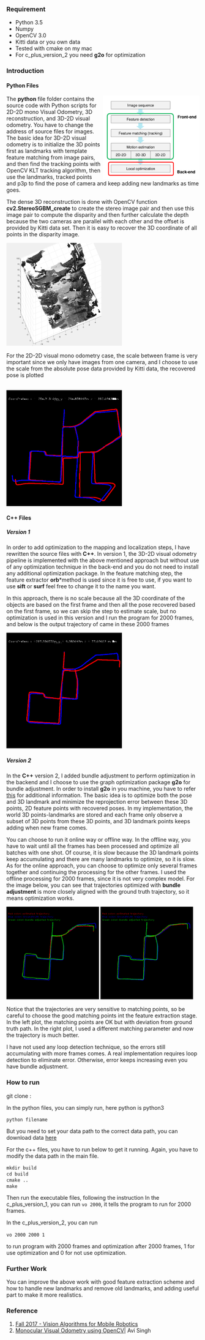 ### Requirement
* Python 3.5
* Numpy
* OpenCV 3.0
* Kitti data or you own data
* Tested with cmake on my mac
* For c\_plus\_version\_2 you need **g2o** for optimization

### Introduction

#### Python Files
<img src='img/vo_pipeline.png' align='right' width='50%'>

The **python** file folder contains the source code with Python scripts for 2D-2D mono Visual Odometry, 3D reconstruction, and  3D-2D visual odometry. You have to change the address of source files for images. The basic idea for 3D-2D visual odometry is to initialize the 3D points first as landmarks with template feature matching from image pairs, and then find the tracking points with OpenCV KLT tracking algorithm, then use the landmarks, tracked points and p3p to find the pose of camera and keep adding new landmarks as time goes.

The dense 3D reconstruction is done with OpenCV function **cv2.StereoSGBM_create** to create the stereo image pair and then use this image pair to compute the disparity and then further calculate the depth because the two cameras are parallel with each other and the offset is provided by Kitti data set. Then it is easy to recover the 3D coordinate of all points in the disparity image.

<!--<img src='img/1.png' width="40%">-->
<img src='img/4.png' width="60%">
<!--![](img/4.png)-->

For the 2D-2D visual mono odometry case, the scale between frame is very important since we only have images from one camera, and I choose to use the scale from the absolute pose data provided by Kitti data, the recovered pose is plotted

<br><img src='img/map.png' width="60%"><br>

#### C++ Files
##### Version 1
In order to add optimization to the mapping and localization steps, I have rewritten the source files with **C++**. In version 1, the 3D-2D visual odometry pipeline is implemented with the above mentioned approach but without use of any optimization technique in the back-end and you do not need to install any additional optimization package. In the feature matching step, the feature extractor **orb***method is used since it is free to use, if you want to use **sift** or **surf** feel free to change it to the name you want. 

In this approach, there is no scale because all the 3D coordinate of the objects are based on the first frame and then all the pose recovered based on the first frame, so we can skip the step to estimate scale, but no optimization is used in this version and I run the program for 2000 frames, and below is the output trajectory of came in these 2000 frames

<img src='img/map2.png' width="60%">

##### Version 2
In the **C++** version 2, I added bundle adjustment to perform optimization in the backend and I choose to use the graph optimization package **g2o** for bundle adjustment. In order to install  **g2o** in you machine, you have to refer [this](https://github.com/RainerKuemmerle/g2o) for additional information. The basic idea is to optimize both the pose and 3D landmark and minimize the reprojection error between these 3D points, 2D feature points with recovered poses. In my implementation, the world 3D points-landmarks are stored and each frame only observe a subset of 3D points from these 3D points, and 3D landmark points keeps adding when new frame comes. 

You can choose to run it online way or offline way. In the offline way, you have to wait until all the frames has been processed and optimize all batches with one shot. Of course, it is slow because the 3D landmark points keep accumulating and there are many landmarks to optimize, so it is slow. As for the online approach, you can choose to optimize only several frames together and continuing the processing for the other frames. I used the offline processing for 2000 frames, since it is not very complex model. For the image below, you can see that trajectories optimized with **bundle adjustment** is more closely aligned with the ground truth trajectory, so it means optimization works.

<img src='img/map2_359.png' width="48%">
<img src='img/map2_360.png' width="48%">

Notice that the trajectories are very sensitive to matching points, so be careful to choose the good matching points int the feature extraction stage. In the left plot, the matching points are OK but with deviation from ground truth path. In the right plot, I used a different matching parameter and now the trajectory is much better.

I have not used any loop detection technique, so the errors still accumulating with more frames comes. A real implementation requires loop detection to eliminate error. Otherwise, error keeps increasing even you have bundle adjustment.

### How to run

git clone : 

In the python files, you can simply run, here python is python3

```
python filename
```
But you need to set your data path to the correct data path, you can download data [here](https://drive.google.com/drive/folders/0B4ORAVKduZjIWFh0V0piSEFzYmM?usp=sharing)

For the c++ files, you have to run below to get it running. Again, you have to modify the data path in the main file.

```
mkdir build
cd build
cmake ..
make
```

Then run the executable files, following the instruction
In the c\_plus_version\_1, you can run
```vo 2000```, it tells the program to run for 2000 frames.

In the c\_plus_version\_2, you can run 

```vo 2000 2000 1``` 

to run program with 2000 frames and optimization after 2000 frames, 1 for use optimization and 0 for not use optimization.

### Further Work
You can improve the above work with good feature extraction scheme and how to handle new landmarks and remove old landmarks, and adding useful part to make it more realistics.

### Reference
1. [Fall 2017 - Vision Algorithms for Mobile Robotics](http://rpg.ifi.uzh.ch/teaching.html)
2. [Monocular Visual Odometry using OpenCV](http://avisingh599.github.io/vision/monocular-vo/)| Avi Singh
